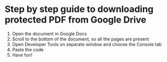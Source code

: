 # Step by step guide to downloading protected PDF from Google Drive

1. Open the document in Google Docs
1. Scroll to the bottom of the document, so all the pages are present
1. Open Developer Tools on separate window and choose the Console tab
1. Paste the code
1. Have fun!